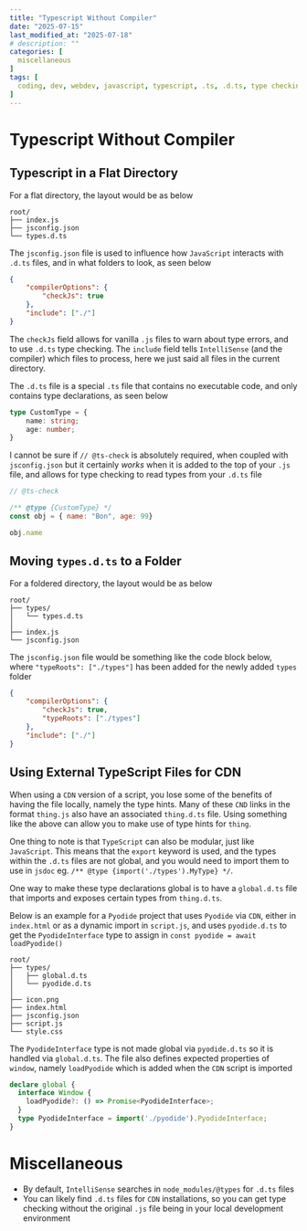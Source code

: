 ```yaml
---
title: "Typescript Without Compiler"
date: "2025-07-15"
last_modified_at: "2025-07-18"
# description: ""
categories: [
  miscellaneous
]
tags: [
  coding, dev, webdev, javascript, typescript, .ts, .d.ts, type checking, typehints, type hinting, intellisense, vscode
]
---
```


# Typescript Without Compiler

## Typescript in a Flat Directory
For a flat directory, the layout would be as below
```text
root/
├── index.js
├── jsconfig.json
└── types.d.ts
```

The `jsconfig.json` file is used to influence how `JavaScript` interacts with `.d.ts` files, and in what folders to look, as seen below
```json
{
    "compilerOptions": {
        "checkJs": true
    },
    "include": ["./"]
}
```

The `checkJs` field allows for vanilla `.js` files to warn about type errors, and to use `.d.ts` type checking. The `include` field tells `IntelliSense` (and the compiler) which files to process, here we just said all files in the current directory.

The `.d.ts` file is a special `.ts` file that contains no executable code, and only contains type declarations, as seen below
```ts
type CustomType = {
    name: string;
    age: number;
}
```

I cannot be sure if `// @ts-check` is absolutely required, when coupled with `jsconfig.json` but it certainly *works* when it is added to the top of your `.js` file, and allows for type checking to read types from your `.d.ts` file
```javascript
// @ts-check

/** @type {CustomType} */
const obj = { name: "Bon", age: 99}

obj.name
```

## Moving `types.d.ts` to a Folder

For a foldered directory, the layout would be as below
```text
root/
├── types/
│   └── types.d.ts
│
├── index.js
└── jsconfig.json
```

The `jsconfig.json` file would be something like the code block below, where `"typeRoots": ["./types"]` has been added for the newly added `types` folder
```json
{
    "compilerOptions": {
        "checkJs": true,
        "typeRoots": ["./types"]
    },
    "include": ["./"]
}
```

## Using External TypeScript Files for CDN
When using a `CDN` version of a script, you lose some of the benefits of having the file locally, namely the type hints. Many of these `CND` links in the format `thing.js` also have an associated `thing.d.ts` file. Using something like the above can allow you to make use of type hints for `thing`.

One thing to note is that `TypeScript` can also be modular, just like `JavaScript`. This means that the `export` keyword is used, and the types within the `.d.ts` files are not global, and you would need to import them to use in `jsdoc` eg. `/** @type {import('./types').MyType} */`.

One way to make these type declarations global is to have a `global.d.ts` file that imports and exposes certain types from `thing.d.ts`.

Below is an example for a `Pyodide` project that uses `Pyodide` via `CDN`, either in `index.html` or as a dynamic import in `script.js`, and uses `pyodide.d.ts` to get the `PyodideInterface` type to assign in `const pyodide = await loadPyodide()`
```text
root/
├── types/
│   ├── global.d.ts
│   └── pyodide.d.ts
│
├── icon.png
├── index.html
├── jsconfig.json
├── script.js
└── style.css
```

The `PyodideInterface` type is not made global via `pyodide.d.ts` so it is handled via `global.d.ts`. The file also defines expected properties of `window`, namely `loadPyodide` which is added when the `CDN` script is imported
```typescript
declare global {
  interface Window {
    loadPyodide?: () => Promise<PyodideInterface>;
  }
  type PyodideInterface = import('./pyodide').PyodideInterface;
}
```

# Miscellaneous
- By default, `IntelliSense` searches in `node_modules/@types` for `.d.ts` files
- You can likely find `.d.ts` files for `CDN` installations, so you can get type checking without the original `.js` file being in your local development environment